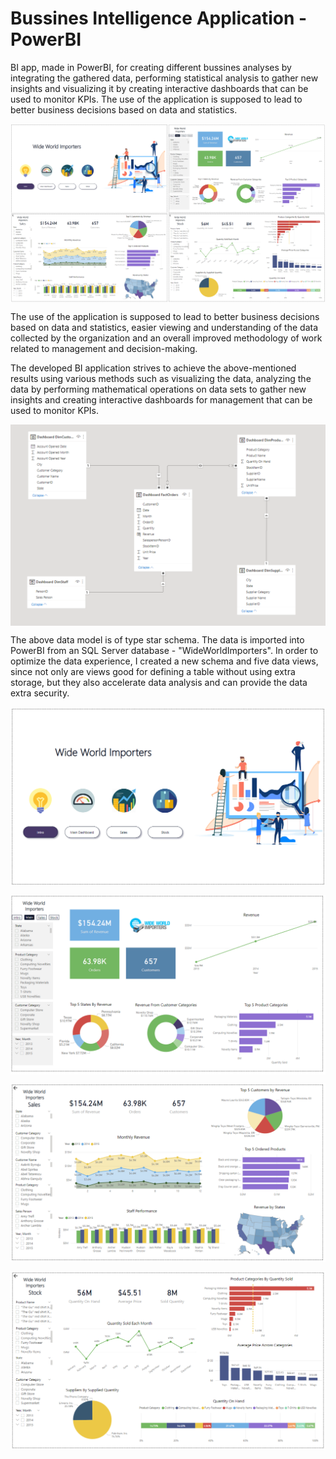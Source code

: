 # Bussines Intelligence Application - PowerBI

BI app, made in PowerBI, for creating different bussines analyses by integrating the gathered data, performing statistical analysis to gather new insights and visualizing it by creating interactive dashboards that can be used to monitor KPIs. The use of the application is supposed to lead to better business decisions based on data and statistics.

<p align="center">
<img align="center" src="https://github.com/PmnAngelov/BI-App-PowerBI/blob/main/Images/Overview.png" />
</p>

The use of the application is supposed to lead to better business decisions based on data and statistics, easier viewing and understanding of the data collected by the organization and an overall improved methodology of work related to management and decision-making. 

The developed BI application strives to achieve the above-mentioned results using various methods such as visualizing the data, analyzing the data by performing mathematical operations on data sets to gather new insights and creating interactive dashboards for management that can be used to monitor KPIs.


<p align="center">
<img align="center" src="https://github.com/PmnAngelov/BI-App-PowerBI/blob/main/Images/DataModel.PNG" />
</p>

The above data model is of type star schema. The data is imported into PowerBI from an SQL Server database - "WideWorldImporters". In order to optimize the data experience, I created a new schema and five data views, since not only are views good for defining a table without using extra storage, but they also accelerate data analysis and can provide the data extra security.


<p align="center">
<img align="center" src="https://github.com/PmnAngelov/BI-App-PowerBI/blob/main/Images/Intro.PNG" />
</p>


<p align="center">
<img align="center" src="https://github.com/PmnAngelov/BI-App-PowerBI/blob/main/Images/Main.PNG" />
</p>


<p align="center">
<img align="center" src="https://github.com/PmnAngelov/BI-App-PowerBI/blob/main/Images/Sales.PNG" />
</p>


<p align="center">
<img align="center" src="https://github.com/PmnAngelov/BI-App-PowerBI/blob/main/Images/Stock.PNG" />
</p>

